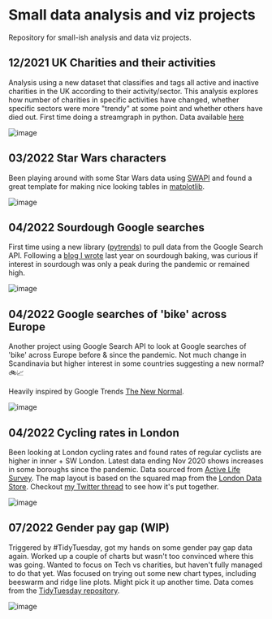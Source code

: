# Small data analysis and viz projects

Repository for small-ish analysis and data viz projects. 

## 12/2021 UK Charities and their activities

Analysis using a new dataset that classifies and tags all active and inactive charities in the UK according to their activity/sector. This analysis explores how number of charities in specific activities have changed, whether specific sectors were more "trendy" at some point and whether others have died out. First time doing a streamgraph in python. Data available [here](https://charityclassification.org.uk/data/data-downloads/)

![image](https://user-images.githubusercontent.com/50448656/187970817-49afe9b8-abb5-4560-a7ef-c2d2897176a5.png)

## 03/2022 Star Wars characters

Been playing around with some Star Wars data using [SWAPI](https://t.co/KSn5X00PmE) and found a great template for making nice looking tables in [matplotlib](https://matplotlib.org/matplotblog/posts/how-to-create-custom-tables/). 

![image](https://user-images.githubusercontent.com/50448656/187971376-06c19d63-4133-4537-8d24-3779935cd7b6.png)

## 04/2022 Sourdough Google searches

First time using a new library ([pytrends](https://pypi.org/project/pytrends/)) to pull data from the Google Search API. Following a [blog I wrote](https://inside-numbers.com/kneading-to-relax-exploring-lockdown-baking-trends) last year on sourdough baking, was curious if interest in sourdough was only a peak during the pandemic or remained high.

![image](https://user-images.githubusercontent.com/50448656/187973494-33df8246-ee3f-467c-a090-e7a94771acce.png)


## 04/2022 Google searches of 'bike' across Europe

Another project using Google Search API to look at Google searches of 'bike' across Europe before & since the pandemic. Not much change in Scandinavia but higher interest in some countries suggesting a new normal? 🚲📈 

Heavily inspired by Google Trends [The New Normal](http://thenewnormal.is).

![image](https://user-images.githubusercontent.com/50448656/187972006-03a0b617-79bf-4716-8fcc-d82aa0d5185b.png)

## 04/2022 Cycling rates in London

Been looking at London cycling rates and found rates of regular cyclists are higher in inner + SW London. Latest data ending Nov 2020 shows increases in some boroughs since the pandemic. Data sourced from [Active Life Survey](https://www.gov.uk/government/statistical-data-sets/walking-and-cycling-statistics-cw). The map layout is based on the squared map from the [London Data Store](https://data.london.gov.uk/dataset/excel-mapping-template-for-london-boroughs-and-wards). Checkout [my Twitter thread](https://twitter.com/LisaHornung_/status/1514551012694102018?s=20&t=kroA3czupkueRsOOz1DlTw) to see how it's put together. 

![image](https://user-images.githubusercontent.com/50448656/187972669-bcd007ef-b0ec-46e9-8ae3-d765be3668d6.png)

## 07/2022 Gender pay gap (WIP)

Triggered by #TidyTuesday, got my hands on some gender pay gap data again. Worked up a couple of charts but wasn't too convinced where this was going. Wanted to focus on Tech vs charities, but haven't fully managed to do that yet. Was focused on trying out some new chart types, including beeswarm and ridge line plots. Might pick it up another time. Data comes from the [TidyTuesday repository](https://github.com/rfordatascience/tidytuesday/tree/master/data/2022/2022-06-28). 

![image](https://user-images.githubusercontent.com/50448656/187974455-73488cdf-e77b-4413-8684-2bd19e24e465.png)


